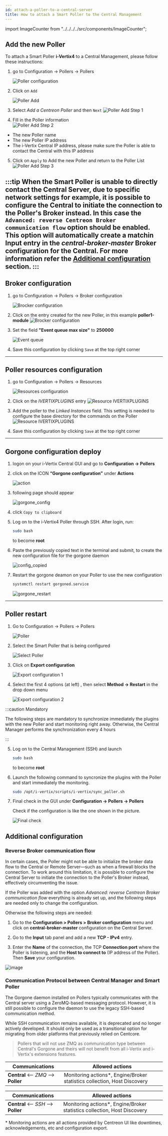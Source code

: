 ```yaml
---
id: attach-a-poller-to-a-central-server
title: How to attach a Smart Poller to the Central Management
---
```


import ImageCounter from "../../../../src/components/ImageCounter";

## Add the new Poller

To attach a Smart Poller **i-Vertix4** to a Central Management, please follow these instructions:

1. go to Configuration -> Pollers -> Pollers

    ![Poller configuration](../../assets/configuring-smart-poller/poller-attach-1.png)

2. Click on `Add`

    ![Poller Add](../../assets/configuring-smart-poller/poller-attach-wizard-00.png)

3. Select *Add a Centreon Poller* and then `Next`
    ![Poller Add Step 1](../../assets/configuring-smart-poller/poller-attach-wizard-01.png)

4. Fill in the Poller information  
    ![Poller Add Step 2](../../assets/configuring-smart-poller/poller-attach-wizard-02.png)

- <ImageCounter num={1} /> The new Poller name
- <ImageCounter num={2} /> The new Poller IP address
- <ImageCounter num={3} /> The i-Vertix Central IP address, please make sure the Poller is able to contact the Central with this IP address

5. Click on `Apply` to Add the new Poller and return to the Poller List
    ![Poller Add Step 3](../../assets/configuring-smart-poller/poller-attach-wizard-03.png)

:::tip
When the Smart Poller is unable to directly contact the Central Server, due to specific network settings for example, it is possible to configure the Central to initiate the connection to the Poller's Broker instead.
In this case the `Advanced: reverse Centreon Broker communication flow` option should be enabled.
This option will automatically create a matchin Input entry in the *central-broker-master* Broker configuration for the Central.
For more information refer the [Additional configuration](#additional-configuration) section.
:::
---

## Broker configuration

1. go to Configuration -> Pollers -> Broker configuration

    ![Brocker configuration](../../assets/configuring-smart-poller/poller-attach-3.png)

2. Click on the entry created for the new Poller, in this example **poller1-module**
    ![Brocker configuration](../../assets/configuring-smart-poller/poller-attach-broker-00.png)

4. Set the field **"Event queue max size"** to **250000**

    ![Event queue](../../assets/configuring-smart-poller/poller-attach-4.png)

5. Save this configuration by clicking `Save` at the top right corner

---

## Poller resources configuration

1. go to Configuration -> Pollers -> Resources

    ![Resources configuration](../../assets/configuring-smart-poller/poller-attach-resources-00.png)

2. Click on the *$IVERTIXPLUGINS$* entry
    ![Resource IVERTIXPLUGINS](../../assets/configuring-smart-poller/poller-attach-resources-01.png)

3. Add the poller to the *Linked Instances* field.
   This setting is needed to configure the base directory for the commands on the Poller
    ![Resource IVERTIXPLUGINS](../../assets/configuring-smart-poller/poller-attach-resources-02.png)

4. Save this configuration by clicking `Save` at the top right corner

---

## Gorgone configuration deploy

1. logon on your i-Vertix Central GUI and go to **Configuration -> Pollers**

2. click on the ICON **“Gorgone configuration”** under **Actions**

    ![action](../../assets/configuring-smart-poller/action.png)

3. following page should appear

    ![gorgone_config](../../assets/configuring-smart-poller/gorgone_config.png)

4. click `Copy to clipboard`

5. Log on to the i-Vertix4 Poller through SSH.
   After login, run:

    ```bash
    sudo bash
    ```

   to become **root**

6. Paste the previously copied text in the terminal and submit, to create the new configuration file for the gorgone daemon

    ![config_copied](../../assets/configuring-smart-poller/config_copied.png)

7. Restart the gorgone deamon on your Poller to use the new configuration

    ```bash
    systemctl restart gorgoned.service
    ```

    ![gorgone_restart](../../assets/configuring-smart-poller/gorgone_restart.png)

---

## Poller restart

1. Go to Configuration -> Pollers -> Pollers

    ![Poller](../../assets/configuring-smart-poller/poller-attach-1.png)

2. Select the Smart Poller that is being configured

    ![Select Poller](../../assets/configuring-smart-poller/poller-attach-11.png)

3. Click on **Export configuration**

    ![Export configuration 1](../../assets/configuring-smart-poller/poller-attach-12.png)

4. Select the first 4 options (at left) , then select **Method -> Restart** in the drop down menu

    ![Export configuration 2](../../assets/configuring-smart-poller/poller-attach-13.png)

:::caution Mandatory

The following steps are mandatory to synchronize immediately the plugins with the new Poller and start monitoring right away. Otherwise, the Central Manager performs the synchronization every 4 hours

:::

5. Log on to the Central Management (SSH) and launch

    ```bash
   sudo bash
   ```

   to become **root**

6. Launch the following command to syncronize the plugins with the Poller and start immediately the monitoring.

    ```bash
    sudo /opt/i-vertix/scripts/i-vertix/sync_poller.sh
    ```

7. Final check in the GUI under **Configuration -> Pollers -> Pollers**

    Check if the configuration is like the one shown in the picture.

    ![Final check](../../assets/configuring-smart-poller/poller-attach-14.png)

<!---
:::note

If you want to start immediately with the monitoring, make sure to also manually synchronize the plugins from the central to the newly created poller!

:::

## Synchronize Plugins from Central to Poller

By default, syncing all plugins to the pollers is done every 4 hours on the Central server.

In case of adding a new poller where you want to start immediately with the monitoring,
you need to **execute following command** on the **Central Monitoring Server** to immediately sync the plugins:

```bash
sudo /opt/i-vertix/scripts/i-vertix/sync_poller.sh
```
--->

## Additional configuration

### Reverse Broker communication flow

In certain cases, the Poller might not be able to initialize the broker data flow to the Central or Remote Server—such as when a firewall blocks the connection.
To work around this limitation, it is possible to configure the Central Server to initiate the connection to the Poller's Broker instead, effectively circumventing the issue.

If the Poller was added with the option *Advanced: reverse Centreon Broker communication flow* everything is already set up, and the following steps are needed only to change the configuration.

Otherwise the following steps are needed:

1. Go to the **Configuration > Pollers > Broker configuration** menu and click on
**central-broker-master** configuration on the Central Server.

2. Go to the **Input** tab panel and add a new **TCP - IPv4** entry.

3. Enter the **Name** of the connection, the TCP **Connection port** where the Poller is listening, and the **Host to connect to** (IP address of the Poller). Then **Save** your configuration.

![image](../../assets/configuring-smart-poller/on-peer-configuration-1.png)


<!--- 
TODO: evaluate if next section should be included or not
--->

### Communication Protocol between Central Manager and Smart Poller

The Gorgone daemon installed on Pollers typically communicates with the Central server using a ZeroMQ-based messaging protocol. However, it is still possible to configure the daemon to use the legacy SSH-based communication method.

While SSH communication remains available, it is deprecated and no longer actively developed. It should only be used as a transitional option for migrating from older platforms that previously relied on Centcore.

> Pollers that will not use ZMQ as communication type
> between Central's Gorgone and theirs will not benefit from all i-Vertix
> and i-Vertix's extensions features.

<Tabs groupId="sync">
<TabItem value="Modern (recommended)" label="Modern (recommended)">

| Communications                         | Allowed actions                                                           |
| -------------------------------------- | ------------------------------------------------------------------------- |
| **Central** <-- *ZMQ* --\> **Poller** | Monitoring actions\*, Engine/Broker statistics collection, Host Discovery |

</TabItem>
<TabItem value="Legacy (ex-Centcore)" label="Legacy (ex-Centcore)">

| Communications                         | Allowed actions                                                           |
| -------------------------------------- | ------------------------------------------------------------------------- |
| **Central** <-- *SSH* --\> **Poller** | Monitoring actions\*, Engine/Broker statistics collection, Host Discovery |

</TabItem>
</Tabs>

\* Monitoring actions are all actions provided by Centreon UI like downtimes,
acknowledgements, etc and configuration export.
